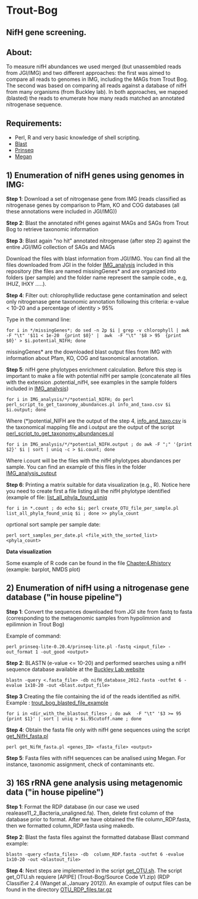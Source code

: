# Trout-Bog
## NifH gene screening.

## About:
To measure nifH abundances we used merged (but unassembled reads from JGI/IMG) and two different approaches:  the first was aimed to compare all reads to genomes in IMG, including the MAGs from Trout Bog. The second was based on comparing all reads against a database of nifH from many organisms (from Buckley lab). In both approaches, we mapped (blasted) the reads to enumerate how many reads matched an annotated nitrogenase sequence. 
 

## Requirements:
- Perl, R and very basic knowledge of shell scripting.
- [Blast](https://blast.ncbi.nlm.nih.gov/Blast.cgi)
- [Prinseq](https://sourceforge.net/projects/prinseq/files/)
- [Megan](http://ab.inf.uni-tuebingen.de/software/megan/)

## 1) Enumeration of nifH genes using genomes in IMG:

**Step 1**:  Download a set of nitrogenase gene from IMG (reads classified as nitrogenase genes by comparison to Pfam, KO and COG databases (all these annotations were included in JGI/IMG))

**Step 2**: Blast the annotated nifH genes against MAGs and SAGs from Trout Bog to retrieve taxonomic information

**Step 3**: Blast again "no hit" annotated nitrogenase (after step 2) against the entire JGI/IMG collection of SAGs and MAGs 

Download the files with blast information from JGI/IMG. You can find all the files downloaded from JGI in the folder [IMG_analysis](./IMG_analysis.tar.gz) included in this repository (the files are named missingGenes* and are organized into folders (per sample) and the folder name represent the sample code., e.g, IHUZ, IHXY .....).

**Step 4**: Filter out: chlorophyllide reductase gene contamination and select only nitrogenase gene taxonomic annotation following this criteria: e-value < 10-20 and a percentage of identity > 95%

Type in the command line:

```shell
for i in */missingGenes*; do sed -n 2p $i | grep -v chlorophyll | awk  -F "\t" '$11 < 1e-20  {print $0}' |  awk  -F "\t" '$8 > 95  {print $0}' > $i.potential_NIFH; done
```

missingGenes* are the downloaded blast output files from IMG with information about Pfam, KO, COG and taxonomical annotation.

**Step 5**: nifH gene phylotypes enrichment calculation. Before this step is important to make a file with potential nifH per sample (concatenate all files with the extension .potential_nifH, see examples in the sample folders included in  [IMG_analysis](./IMG_analysis.tar.gz))

```shell
for i in IMG_analysis/*/*potential_NIFH; do perl perl_script_to_get_taxonomy_abundances.pl info_and_taxo.csv $i $i.output; done 
```
Where (*)potential_NIFH are the output of the step 4, [info_and_taxo.csv](./info_and_taxo.csv) is the taxonomical mapping file and i.output are the output of the script [perl_script_to_get_taxonomy_abundances.pl](./perl_script_to_get_taxonomy_abundances.pl)

```shell
for i in IMG_analysis/*/*potential_NIFH.output ; do awk -F ";" '{print $2}' $i | sort | uniq -c > $i.count; done 

```
Where i.count will be the files with the nifH phylotypes abundances per sample. You can find an example of this files in the folder [IMG_analysis_output](./IMG_analysis_output.tar.gz)

**Step 6**: Printing a matrix suitable for data visualization (e.g., R). Notice here you need to create first a file listing all the nifH phylotype identified (example of file: [list_all_phyla_found_uniq](./list_all_phyla_found_uniq)

```shell
for i in *.count ; do echo $i; perl create_OTU_file_per_sample.pl list_all_phyla_found_uniq $i ; done >> phyla_count

```
oprtional sort sample per sample date:
```shell
perl sort_samples_per_date.pl <file_with_the_sorted_list> <phyla_count>

```

**Data visualization**

Some example of R code can be found in the file [Chapter4.Rhistory](./Chapter4.Rhistory) (example: barplot, NMDS plot)


## 2) Enumeration of nifH using a nitrogenase gene database ("in house pipeline")

**Step 1**: Convert the sequences downloaded from JGI site from fastq to fasta (corresponding to the metagenomic samples from hypolimnion and epilimnion in Trout Bog)

Example of command:

```shell
perl prinseq-lite-0.20.4/prinseq-lite.pl -fastq <input_file> -out_format 1 -out_good <output> 

```

**Step 2**:  BLASTN (e-value <= 10-20) and performed searches using a nifH sequence database available at the [Buckley Lab website](https://blogs.cornell.edu/buckley/nifh-sequence-database/)

```shell
blastn -query <.fasta_file> -db nifH_database_2012.fasta -outfmt 6 -evalue 1x10-20 -out <blast.output_file> 

```
**Step 3** Creating the file containing the id of the reads identified as nifH. Example : [trout_bog_blasted_file_example](./nifH_blasted_files.tar.gz)

```shell
for i in <dir_with_the_blastout_files> ; do awk  -F "\t" '$3 >= 95 {print $1}' | sort | uniq > $i.95cutoff.name ; done
```


**Step 4**:  Obtain the fasta file only with nifH gene sequences using the script [get_NifH_fasta.pl](./get_NifH_fasta.pl)


```shell
perl get_NifH_fasta.pl <genes_ID> <fasta_file> <output> 
```
**Step 5**:  Fasta files with nifH sequences can be analised using Megan. For instance, taxonomic assignment, check of contaminants etc. 


## 3) 16S rRNA gene analysis using metagenomic data ("in house pipeline")

**Step 1**:  Format the RDP database (in our case we used realease11_2_Bacteria_unaligned.fa). Then, delete first column of the database prior to format. After we have obtained the file column_RDP.fasta, then we formatted column_RDP.fasta using makedb.

**Step 2**:  Blast the fasta files against the formatted database
Blast command example:

```shell
blastn -query <fasta_files> -db  column_RDP.fasta -outfmt 6 -evalue 1x10-20 -out <blastout_file>
```
 **Step 4**: Next steps are implemented in the script [get_OTU.sh](./get_OTU.sh). The script get_OTU.sh requiere [APIPE] (Trout-Bog/Source Code V1.zip) (RDP Classifier 2.4 (Wanget al.,January 2012)). An example of output files can be found in the directory [OTU_RDP_files.tar.gz](./OTU_RDP_files.tar.gz)
